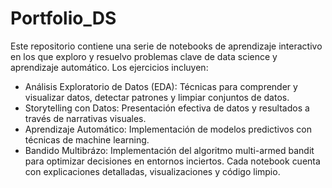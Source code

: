 # Portfolio_DS

Este repositorio contiene una serie de notebooks de aprendizaje interactivo en los que exploro y resuelvo problemas clave de data science y aprendizaje automático. Los ejercicios incluyen:

- Análisis Exploratorio de Datos (EDA): Técnicas para comprender y visualizar datos, detectar patrones y limpiar conjuntos de datos.
- Storytelling con Datos: Presentación efectiva de datos y resultados a través de narrativas visuales.
- Aprendizaje Automático: Implementación de modelos predictivos con técnicas de machine learning.
- Bandido Multibrázo: Implementación del algoritmo multi-armed bandit para optimizar decisiones en entornos inciertos.
Cada notebook cuenta con explicaciones detalladas, visualizaciones y código limpio.
